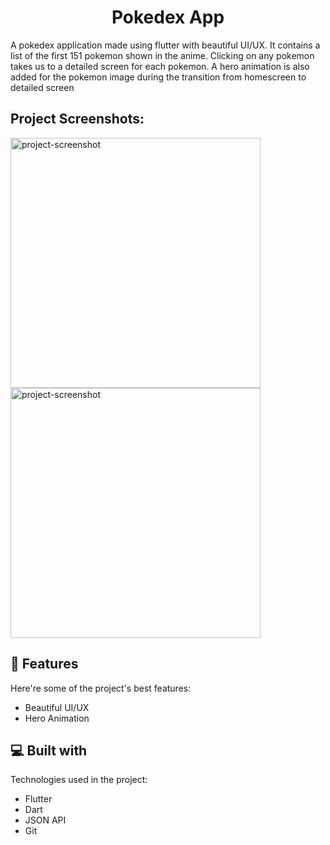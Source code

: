 <h1 align="center" id="title">Pokedex App</h1>

<p id="description">A pokedex application made using flutter with beautiful UI/UX. It contains a list of the first 151 pokemon shown in the anime. Clicking on any pokemon takes us to a detailed screen for each pokemon. A hero animation is also added for the pokemon image during the transition from homescreen to detailed screen</p>

<h2>Project Screenshots:</h2>

<img src="https://github.com/lordADG/pokedex/blob/main/screenshots/WhatsApp%20Image%202023-06-09%20at%207.16.12%20PM.webp" alt="project-screenshot" width="400" height="400/">

<img src="https://github.com/lordADG/pokedex/blob/main/screenshots/WhatsApp%20Image%202023-06-09%20at%207.16.13%20PM.webp" alt="project-screenshot" width="400" height="400/">

  
  
<h2>🧐 Features</h2>

Here're some of the project's best features:

*   Beautiful UI/UX
*   Hero Animation

  
  
<h2>💻 Built with</h2>

Technologies used in the project:

*   Flutter
*   Dart
*   JSON API
*   Git
